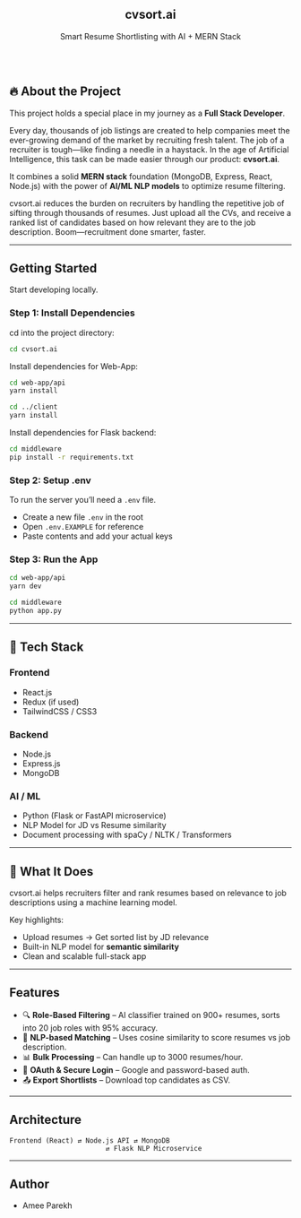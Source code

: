
<p align="center">
  <h2 align="center">cvsort.ai</h2>
  <p align="center">
 Smart Resume Shortlisting with AI + MERN Stack
  </p>
</p>

<br>
<br>

## 🔥 About the Project

This project holds a special place in my journey as a **Full Stack Developer**.  

Every day, thousands of job listings are created to help companies meet the ever-growing demand of the market by recruiting fresh talent. The job of a recruiter is tough—like finding a needle in a haystack. In the age of Artificial Intelligence, this task can be made easier through our product: **cvsort.ai**.

It combines a solid **MERN stack** foundation (MongoDB, Express, React, Node.js) with the power of **AI/ML NLP models** to optimize resume filtering.

cvsort.ai reduces the burden on recruiters by handling the repetitive job of sifting through thousands of resumes. Just upload all the CVs, and receive a ranked list of candidates based on how relevant they are to the job description. Boom—recruitment done smarter, faster.

---

## Getting Started

Start developing locally.

### Step 1: Install Dependencies

cd into the project directory:

```sh
cd cvsort.ai
```

Install dependencies for Web-App:

```sh
cd web-app/api
yarn install

cd ../client
yarn install
```

Install dependencies for Flask backend:

```sh
cd middleware
pip install -r requirements.txt
```

### Step 2: Setup .env

To run the server you’ll need a `.env` file.

- Create a new file `.env` in the root
- Open `.env.EXAMPLE` for reference
- Paste contents and add your actual keys

### Step 3: Run the App

```sh
cd web-app/api
yarn dev
```

```sh
cd middleware
python app.py
```
---

## 🧰 Tech Stack  

### Frontend  
- React.js  
- Redux (if used)  
- TailwindCSS / CSS3  

### Backend  
- Node.js  
- Express.js  
- MongoDB  

### AI / ML  
- Python (Flask or FastAPI microservice)  
- NLP Model for JD vs Resume similarity  
- Document processing with spaCy / NLTK / Transformers  

---


## 🧠 What It Does  
cvsort.ai helps recruiters filter and rank resumes based on relevance to job descriptions using a machine learning model.  

Key highlights:  
- Upload resumes → Get sorted list by JD relevance  
- Built-in NLP model for **semantic similarity**  
- Clean and scalable full-stack app  

---

## Features

- 🔍 **Role-Based Filtering** – AI classifier trained on 900+ resumes, sorts into 20 job roles with 95% accuracy.
- 🧠 **NLP-based Matching** – Uses cosine similarity to score resumes vs job description.
- 📊 **Bulk Processing** – Can handle up to 3000 resumes/hour.
- 🔐 **OAuth & Secure Login** – Google and password-based auth.
- 📤 **Export Shortlists** – Download top candidates as CSV.

---

## Architecture

```plaintext
Frontend (React) ⇄ Node.js API ⇄ MongoDB
                        ⇄ Flask NLP Microservice
```

---

## Author

- Amee Parekh
